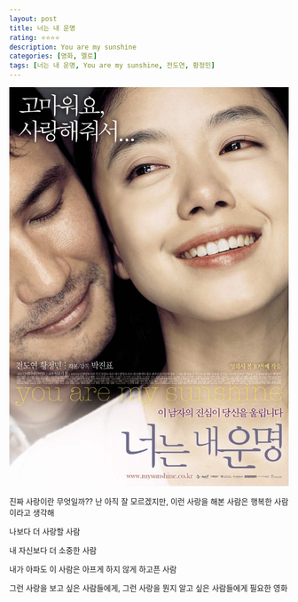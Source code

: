 ```yaml
---
layout: post
title: 너는 내 운명
rating: ⭐️⭐️⭐️⭐️
description: You are my sunshine
categories: [영화, 멜로]
tags: [너는 내 운명, You are my sunshine, 전도연, 황정민]
---
```


![You are my sunshine](../../images/2008/you_are_my_sunshine.jpg)

진짜 사랑이란 무엇일까??
난 아직 잘 모르겠지만, 이런 사랑을 해본 사람은 행복한 사람이라고 생각해

나보다 더 사랑할 사람

내 자신보다 더 소중한 사람

내가 아파도 이 사람은 아프게 하지 않게 하고픈 사람

그런 사랑을 보고 싶은 사람들에게, 그런 사랑을 뭔지 알고 싶은 사람들에게 필요한 영화